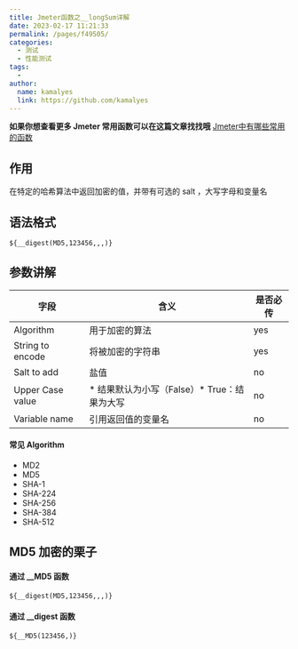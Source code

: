```yaml
---
title: Jmeter函数之__longSum详解
date: 2023-02-17 11:21:33
permalink: /pages/f49505/
categories:
  - 测试
  - 性能测试
tags:
  - 
author: 
  name: kamalyes
  link: https://github.com/kamalyes
---
```

**如果你想查看更多 Jmeter 常用函数可以在这篇文章找找哦**
[Jmeter中有哪些常用的函数](./01.Jmeter中有哪些常用的函数.md)

作用
--

在特定的哈希算法中返回加密的值，并带有可选的 salt ，大写字母和变量名

语法格式
----

```
${__digest(MD5,123456,,,)}
```

参数讲解
----

| 字段 | 含义 | 是否必传 |
| --- | --- | --- |
| Algorithm | 用于加密的算法 | yes |
| String to encode | 将被加密的字符串 | yes |
| Salt to add |  盐值 | no |
| Upper Case value |  *   结果默认为小写（False）*   True：结果为大写 | no |
| Variable name |  引用返回值的变量名 | no |

#### 常见 Algorithm

*   MD2
*   MD5
*   SHA-1
*   SHA-224
*   SHA-256
*   SHA-384
*   SHA-512

MD5 加密的栗子
---------

#### 通过 __MD5 函数

```
${__digest(MD5,123456,,,)}
```

#### 通过 __digest 函数

```
${__MD5(123456,)}
```
